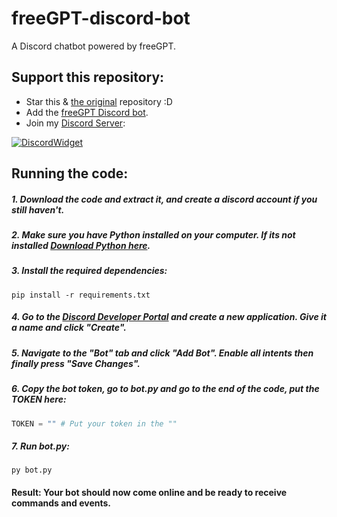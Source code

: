 # freeGPT-discord-bot

A Discord chatbot powered by freeGPT.

## Support this repository:

- Star this & [the original](https://github.com/Ruu3f/freeGPT) repository :D
- Add the [freeGPT Discord bot](https://dsc.gg/freegpt).
- Join my [Discord Server](https://discord.gg/XH6pUGkwRr):

[![DiscordWidget](https://discordapp.com/api/guilds/1120833966035976273/widget.png?style=banner2)](https://discord.gg/XH6pUGkwRr)

## Running the code:
##### 1. Download the code and extract it, and create a discord account if you still haven't.
##### 2. Make sure you have Python installed on your computer. If its not installed [Download Python here](https://www.python.org/downloads/).
##### 3. Install the required dependencies:
```
pip install -r requirements.txt
```
##### 4. Go to the [Discord Developer Portal](https://discord.com/developers) and create a new application. Give it a name and click "Create".
##### 5. Navigate to the "Bot" tab and click "Add Bot". Enable all intents then finally press "Save Changes".
##### 6. Copy the bot token, go to bot.py and go to the end of the code, put the TOKEN here:
```python
TOKEN = "" # Put your token in the ""
```
##### 7. Run bot.py:
```
py bot.py
```
#### Result: Your bot should now come online and be ready to receive commands and events.
